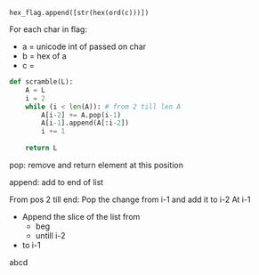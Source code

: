 `hex_flag.append([str(hex(ord(c)))])`

For each char in flag:
- a = unicode int of passed on char
- b = hex of a
- c = 

```python
def scramble(L):
	A = L
	i = 2
	while (i < len(A)): # from 2 till len A
		A[i-2] += A.pop(i-1)
		A[i-1].append(A[:i-2])
		i += 1
	
	return L
```

pop: 
remove and return element at this position

append:
add to end of list

From pos 2 till end:
Pop the change from i-1 and add it to i-2
At i-1
- Append the slice of the list from 
	- beg
	- untill i-2
- to i-1

abcd


